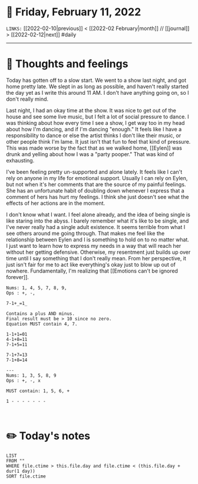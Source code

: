 # 📅 Friday, February 11, 2022
`LINKS:` [[2022-02-10|previous]] < [[2022-02 February|month]] // [[journal]] > [[2022-02-12|next]] 
#daily

---
# 💭 Thoughts and feelings
Today has gotten off to a slow start. We went to a show last night, and got home pretty late. We slept in as long as possible, and haven't really started the day yet as I write this around 11 AM. I don't have anything going on, so I don't really mind. 

Last night, I had an okay time at the show. It was nice to get out of the house and see some live music, but I felt a lot of social pressure to dance. I was thinking about how every time I see a show, I get way too in my head about how I'm dancing, and if I'm dancing "enough." It feels like I have a responsibility to dance or else the artist thinks I don't like their music, or other people think I'm lame. It just isn't that fun to feel that kind of pressure. This was made worse by the fact that as we walked home, [[Eylen]] was drunk and yelling about how I was a "party pooper." That was kind of exhausting. 

I've been feeling pretty un-supported and alone lately. It feels like I can't rely on anyone in my life for emotional support. Usually I can rely on Eylen, but not when it's her comments that are the source of my painful feelings. She has an unfortunate habit of doubling down whenever I express that a comment of hers has hurt my feelings. I think she just doesn't see what the effects of her actions are in the moment. 

I don't know what I want. I feel alone already, and the idea of being single is like staring into the abyss. I barely remember what it's like to be single, and I've never really had a single adult existence. It seems terrible from what I see others around me going through. That makes me feel like the relationship between Eylen and I is something to hold on to no matter what. I just want to learn how to express my needs in a way that will reach her without her getting defensive. Otherwise, my resentment just builds up over time until I say something that I don't really mean. From her perspective, it just isn't fair for me to act like everything's okay just to blow up out of nowhere. Fundamentally, I'm realizing that [[Emotions can't be ignored forever]]. 

```Nerdle scratchpad
Nums: 1, 4, 5, 7, 8, 9, 
Ops : +, -, 

7-1+_=1_ 

Contains a plus AND minus. 
Final result must be > 10 since no zero.
Equation MUST contain 4, 7. 

1-1+1=01
4-1+8=11
7-1+5=11

7-1+7=13
7-1+8=14

---
Nums: 1, 3, 5, 8, 9
Ops : +, -, x

MUST contain: 1, 5, 6, +

1 - - - - - - -



```

# ✏️ Today's notes
```dataview
LIST 
FROM ""
WHERE file.ctime > this.file.day and file.ctime < (this.file.day + dur(1 day))
SORT file.ctime
```
